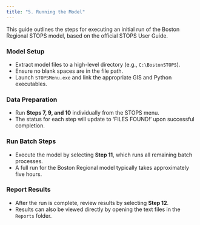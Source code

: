 ```yaml
---
title: "5. Running the Model"
---
```


This guide outlines the steps for executing an initial run of the Boston Regional STOPS model, based on the official STOPS User Guide.

### Model Setup
- Extract model files to a high-level directory (e.g., `C:\BostonSTOPS`).
- Ensure no blank spaces are in the file path.
- Launch `STOPSMenu.exe` and link the appropriate GIS and Python executables.

### Data Preparation
- Run **Steps 7, 9, and 10** individually from the STOPS menu.
- The status for each step will update to ‘FILES FOUND!’ upon successful completion.

### Run Batch Steps
- Execute the model by selecting **Step 11**, which runs all remaining batch processes.
- A full run for the Boston Regional model typically takes approximately five hours.

### Report Results
- After the run is complete, review results by selecting **Step 12**.
- Results can also be viewed directly by opening the text files in the `Reports` folder.